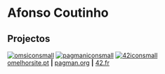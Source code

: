# Afonso Coutinho

## Projectos
[![omsiconsmall](https://github.com/user-attachments/assets/bd5be259-1955-45bf-902b-bc982263fc9e)](https://github.com/stars/afonsopc/lists/omelhorsite)
[![pagmaniconsmall](https://github.com/user-attachments/assets/0f616873-4aec-4e35-9abc-cd7aa85e361d)](https://github.com/stars/afonsopc/lists/pagman)
[![42iconsmall](https://github.com/user-attachments/assets/779213e7-5832-49b1-8666-7d6c08bafd00)](https://github.com/stars/afonsopc/lists/42)  
[omelhorsite.pt](https://omelhorsite.pt) **|** [pagman.org](https://pagman.org) **|** [42.fr](https://42.fr)

